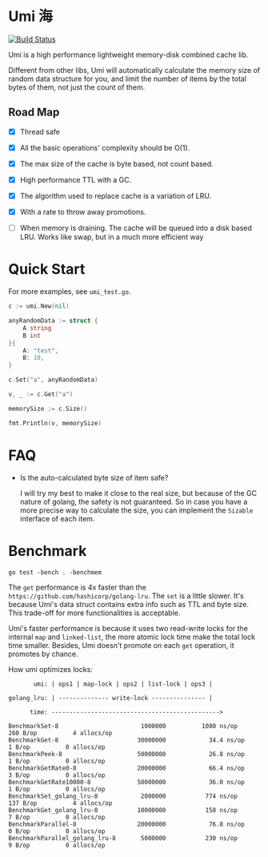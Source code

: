 # Umi 海

[![Build Status](https://travis-ci.org/ysmood/umi.svg)](https://travis-ci.org/ysmood/umi)

Umi is a high performance lightweight memory-disk combined cache lib.

Different from other libs, Umi will automatically calculate the memory size
of random data structure for you, and limit the number of items by the total bytes of them,
not just the count of them.

## Road Map

- [x] Thread safe

- [x] All the basic operations' complexity should be O(1).

- [x] The max size of the cache is byte based, not count based.

- [x] High performance TTL with a GC.

- [x] The algorithm used to replace cache is a variation of LRU.

- [x] With a rate to throw away promotions.

- [ ] When memory is draining. The cache will be queued into a disk based LRU. Works like swap,
  but in a much more efficient way

# Quick Start

For more examples, see `umi_test.go`.

```go
c := umi.New(nil)

anyRandomData := struct {
    A string
    B int
}{
    A: "test",
    B: 10,
}

c.Set("a", anyRandomData)

v, _ := c.Get("a")

memorySize := c.Size()

fmt.Println(v, memorySize)
```

# FAQ

- Is the auto-calculated byte size of item safe?

  I will try my best to make it close to the real size, but because of the GC nature of
  golang, the safety is not guaranteed. So in case you have a more precise way to calculate
  the size, you can implement the `Sizable` interface of each item.


# Benchmark

`go test -bench . -benchmem`

The `get` performance is 4x faster than the `https://github.com/hashicorp/golang-lru`.
The `set` is a little slower. It's because Umi's data struct contains extra info
such as TTL and byte size. This trade-off for more functionalities is acceptable.

Umi's faster performance is because it uses two read-write locks for the
internal `map` and `linked-list`, the more atomic lock time make the total lock time smaller.
Besides, Umi doesn't promote on each `get` operation, it promotes by chance.

How umi optimizes locks:

```
       umi: | ops1 | map-lock | ops2 | list-lock | ops3 |

golang_lru: | -------------- write-lock --------------- |

      time: ----------------------------------------------->
```

```
BenchmarkSet-8                   	 1000000	      1080 ns/op	     260 B/op	       4 allocs/op
BenchmarkGet-8                   	30000000	        34.4 ns/op	       1 B/op	       0 allocs/op
BenchmarkPeek-8                  	50000000	        26.8 ns/op	       1 B/op	       0 allocs/op
BenchmarkGetRate0-8              	20000000	        66.4 ns/op	       3 B/op	       0 allocs/op
BenchmarkGetRate10000-8          	50000000	        36.0 ns/op	       1 B/op	       0 allocs/op
BenchmarkSet_golang_lru-8        	 2000000	       774 ns/op	     137 B/op	       4 allocs/op
BenchmarkGet_golang_lru-8        	10000000	       158 ns/op	       7 B/op	       0 allocs/op
BenchmarkParallel-8              	20000000	        76.8 ns/op	       0 B/op	       0 allocs/op
BenchmarkParallel_golang_lru-8   	 5000000	       230 ns/op	       9 B/op	       0 allocs/op
```

